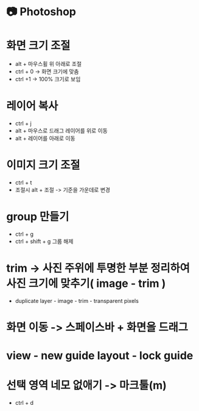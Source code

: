 # 📷 Photoshop

# 화면 크기 조절
- alt + 마우스휠 위 아래로 조절
- ctrl + 0 -> 화면 크기에 맞춤
- ctrl +1 -> 100% 크기로 보임

# 레이어 복사
- ctrl + j
- alt + 마우스로 드래그 레이어를 위로 이동
- alt + 레이어를 아래로 이동

# 이미지 크기 조절
- ctrl + t
- 조절시 alt + 조절 -> 기준을 가운데로 변경

# group 만들기
- ctrl + g
- ctrl + shift + g 그룹 해제

# trim -> 사진 주위에 투명한 부분 정리하여 사진 크기에 맞추기( image - trim )
- duplicate layer - image - trim - transparent pixels

# 화면 이동 -> 스페이스바 + 화면을 드래그

# view - new guide layout - lock guide

# 선택 영역 네모 없애기 -> 마크툴(m)
- ctrl + d

  
